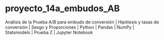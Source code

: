 # proyecto_14a_embudos_AB
Análisis de la Prueba A/B para embudo de conversión | Hipótesis y tasas de conversión | Sesgo y Proporciones | Python | Pandas | NumPy | Statsmodels |  Prueba Z | Jupyter Notebook
